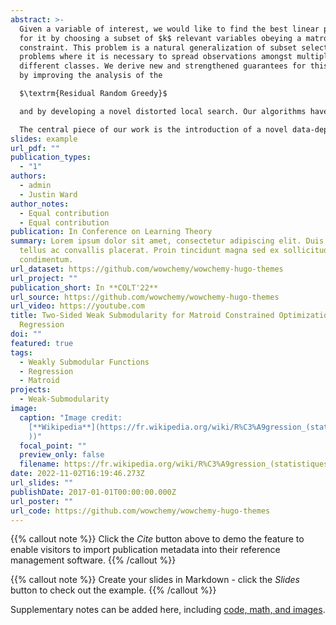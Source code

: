 ```yaml
---
abstract: >-
  Given a variable of interest, we would like to find the best linear predictor
  for it by choosing a subset of $k$ relevant variables obeying a matroid
  constraint. This problem is a natural generalization of subset selection
  problems where it is necessary to spread observations amongst multiple
  different classes. We derive new and strengthened guarantees for this problem
  by improving the analysis of the 

  $\textrm{Residual Random Greedy}$ 

  and by developing a novel distorted local search. Our algorithms have optimal asymptotic guarantees.

  The central piece of our work is the introduction of a novel data-dependent parameter extending Das and Kempe's definition [paper$\url{https://arxiv.org/abs/1102.3975}$]. In the regression problem, this parameter is connected to the minimum $k$-sparse eigenvalue of the covariance matrix. We obtain similar results that Bayesian A-optimal Design and Column Subset Selection leading to new guarantees for these problems as well.
slides: example
url_pdf: ""
publication_types:
  - "1"
authors:
  - admin
  - Justin Ward
author_notes:
  - Equal contribution
  - Equal contribution
publication: In Conference on Learning Theory
summary: Lorem ipsum dolor sit amet, consectetur adipiscing elit. Duis posuere
  tellus ac convallis placerat. Proin tincidunt magna sed ex sollicitudin
  condimentum.
url_dataset: https://github.com/wowchemy/wowchemy-hugo-themes
url_project: ""
publication_short: In **COLT'22**
url_source: https://github.com/wowchemy/wowchemy-hugo-themes
url_video: https://youtube.com
title: Two-Sided Weak Submodularity for Matroid Constrained Optimization and
  Regression
doi: ""
featured: true
tags:
  - Weakly Submodular Functions
  - Regression
  - Matroid
projects:
  - Weak-Submodularity
image:
  caption: "Image credit:
    [**Wikipedia**](https://fr.wikipedia.org/wiki/R%C3%A9gression_(statistiques\
    ))"
  focal_point: ""
  preview_only: false
  filename: https://fr.wikipedia.org/wiki/R%C3%A9gression_(statistiques)#/media/Fichier:Linear_regression.svg
date: 2022-11-02T16:19:46.273Z
url_slides: ""
publishDate: 2017-01-01T00:00:00.000Z
url_poster: ""
url_code: https://github.com/wowchemy/wowchemy-hugo-themes
---
```


{{% callout note %}}
Click the _Cite_ button above to demo the feature to enable visitors to import publication metadata into their reference management software.
{{% /callout %}}

{{% callout note %}}
Create your slides in Markdown - click the _Slides_ button to check out the example.
{{% /callout %}}

Supplementary notes can be added here, including [code, math, and images](https://wowchemy.com/docs/writing-markdown-latex/).
